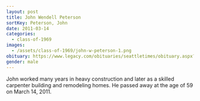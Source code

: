 ```yaml
---
layout: post
title: John Wendell Peterson
sortKey: Peterson, John
date: 2011-03-14
categories:
  - class-of-1969
images:
  - /assets/class-of-1969/john-w-peterson-1.png
obituary: https://www.legacy.com/obituaries/seattletimes/obituary.aspx?n=John-Peterson&pid=149679176
gender: male
---
```

John worked many years in heavy construction and later as a skilled carpenter building and remodeling homes. He passed away at the age of 59 on March 14, 2011.
